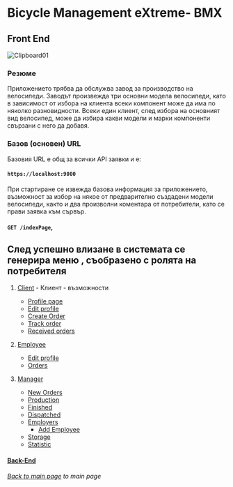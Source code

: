 <h1>Bicycle Management eXtreme- BMX</h1>

## Front End
![Clipboard01](https://github.com/yuchormanski/React-BMX-Project/assets/693307/67a508cb-1338-4043-a19f-8937ec22ca67)

### Резюме

Приложението трябва да обслужва завод за производство на велосипеди. Заводът произвежда три основни модела велосипеди, като в зависимост от избора на клиента всеки компонент може да има по няколко разновидности. Всеки един клиент, след избора на основният вид велосипед, може да избира какви модели и марки компоненти свързани с него да добавя.

### Базов (основен) URL

Базовия URL е общ за всички API заявки и е:

#### `https://localhost:9000`

При стартиране се извежда базова информация за приложението, възможност за избор на някое от предварително създадени модели велосипеди, както и два произволни коментара от потребители, като се прави заявка към сървър.

#### `GET /indexPage`,

## След успешно влизане в системата се генерира меню , съобразено с ролята на потребителя

1. [Client](/FrontEndReadMeFiles/ClientFiles/Profile.md) - Клиент - възможности
   - [Profile page](/FrontEndReadMeFiles/ClientFiles/Profile.md)
   - [Edit profile](/FrontEndReadMeFiles/ClientFiles/EditProfile.md)
   - [Create Order](/FrontEndReadMeFiles/ClientFiles/Order.md)
   - [Track order]()
   - [Received orders]()
2. [Employee](/FrontEndReadMeFiles/Employee/Profile.md)

   - [Edit profile](/FrontEndReadMeFiles/Employee/EditProfile.md)
   - [Orders](/FrontEndReadMeFiles/Employee/EditProfile.md)

3. [Manager](/FrontEndReadMeFiles/Employee/Profile.md)

   - [New Orders]()
   - [Production]()
   - [Finished]()
   - [Dispatched]()
   - [Employers](/FrontEndReadMeFiles/Manager/Employers.md)
     - [Add Employee](/FrontEndReadMeFiles/Manager/AddEmployee.md)
   - [Storage]()
   - [Statistic]()

#### [Back-End](/BackEndReadMEFiles/README.md)

###### [Back to main page](/README.md) to main page
